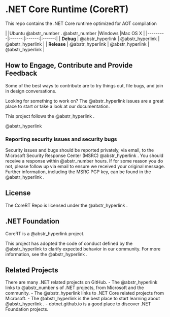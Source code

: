 # .NET Core Runtime (CoreRT)

This repo contains the .NET Core runtime optimized for AOT compilation

| |Ubuntu @abstr_number . @abstr_number |Windows |Mac OS X | |---------|:------:|:------:|:------:| | **Debug** | @abstr_hyperlink | @abstr_hyperlink | @abstr_hyperlink | | **Release** | @abstr_hyperlink | @abstr_hyperlink | @abstr_hyperlink |

## How to Engage, Contribute and Provide Feedback

Some of the best ways to contribute are to try things out, file bugs, and join in design conversations.

Looking for something to work on? The @abstr_hyperlink issues are a great place to start or take a look at our documentation.

This project follows the @abstr_hyperlink .

@abstr_hyperlink 

### Reporting security issues and security bugs

Security issues and bugs should be reported privately, via email, to the Microsoft Security Response Center (MSRC) @abstr_hyperlink . You should receive a response within @abstr_number hours. If for some reason you do not, please follow up via email to ensure we received your original message. Further information, including the MSRC PGP key, can be found in the @abstr_hyperlink .

## License

The CoreRT Repo is licensed under the @abstr_hyperlink .

## .NET Foundation

CoreRT is a @abstr_hyperlink project.

This project has adopted the code of conduct defined by the @abstr_hyperlink to clarify expected behavior in our community. For more information, see the @abstr_hyperlink .

## Related Projects

There are many .NET related projects on GitHub. \- The @abstr_hyperlink links to @abstr_number s of .NET projects, from Microsoft and the community. \- The @abstr_hyperlink links to .NET Core related projects from Microsoft. \- The @abstr_hyperlink is the best place to start learning about @abstr_hyperlink . \- dotnet.github.io is a good place to discover .NET Foundation projects.
